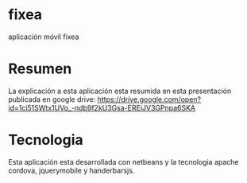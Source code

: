 # fixea
aplicación móvil fixea

# Resumen
La explicación a esta aplicación esta resumida en esta presentación publicada en google drive:
https://drive.google.com/open?id=1ci51SWtx1UVo_-ndb9f2kU3Gsa-EREiJV3GPnpa6SKA

# Tecnologia
Esta aplicación esta desarrollada con netbeans y la tecnologia apache cordova, jquerymobile y handerbarsjs.
